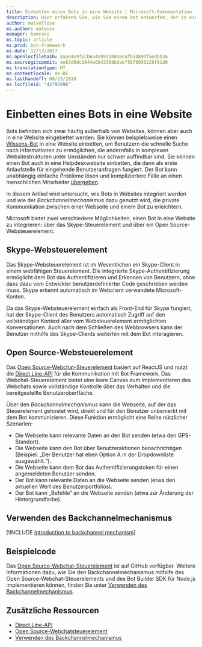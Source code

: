 ```yaml
---
title: Einbetten eines Bots in eine Website | Microsoft-Dokumentation
description: Hier erfahren Sie, wie Sie einen Bot entwerfen, der in eine Website eingebettet wird.
author: matvelloso
ms.author: mateusv
manager: kamrani
ms.topic: article
ms.prod: bot-framework
ms.date: 12/13/2017
ms.openlocfilehash: 6aae4e9f6cb6a4e892b8036eafb9489dfaedbb36
ms.sourcegitcommit: ee63d9dc1944a6843368bdabf5878950229f61d0
ms.translationtype: HT
ms.contentlocale: de-DE
ms.lasthandoff: 08/23/2018
ms.locfileid: "42795096"
---
```

# <a name="embed-a-bot-in-a-website"></a>Einbetten eines Bots in eine Website

Bots befinden sich zwar häufig außerhalb von Websites, können aber auch in eine Website eingebettet werden. Sie können beispielsweise einen [Wissens-Bot](~/bot-service-design-pattern-knowledge-base.md) in eine Website einbetten, um Benutzern die schnelle Suche nach Informationen zu ermöglichen, die andernfalls in komplexen Websitestrukturen unter Umständen nur schwer auffindbar sind. Sie können einen Bot auch in eine Helpdeskwebsite einbetten, die dann als erste Anlaufstelle für eingehende Benutzeranfragen fungiert. Der Bot kann unabhängig einfache Probleme lösen und kompliziertere Fälle an einen menschlichen Mitarbeiter [übergeben](~/bot-service-design-pattern-handoff-human.md). 

In diesem Artikel wird untersucht, wie Bots in Websites integriert werden und wie der *Backchannelmechanismus* dazu genutzt wird, die private Kommunikation zwischen einer Webseite und einem Bot zu erleichtern. 

Microsoft bietet zwei verschiedene Möglichkeiten, einen Bot in eine Website zu integrieren: über das Skype-Steuerelement und über ein Open Source-Websteuerelement.

## <a name="skype-web-control"></a>Skype-Websteuerelement

Das Skype-Websteuerelement ist im Wesentlichen ein Skype-Client in einem webfähigen Steuerelement. Die integrierte Skype-Authentifizierung ermöglicht dem Bot das Authentifizieren und Erkennen von Benutzern, ohne dass dazu vom Entwickler benutzerdefinierter Code geschrieben werden muss. Skype erkennt automatisch im Webclient verwendete Microsoft-Konten. 

Da das Skype-Websteuerelement einfach als Front-End für Skype fungiert, hat der Skype-Client des Benutzers automatisch Zugriff auf den vollständigen Kontext aller vom Websteuerelement ermöglichten Konversationen. Auch nach dem Schließen des Webbrowsers kann der Benutzer mithilfe des Skype-Clients weiterhin mit dem Bot interagieren. 

## <a name="open-source-web-control"></a>Open Source-Websteuerelement

Das <a href="https://github.com/Microsoft/BotFramework-WebChat" target="_blank">Open Source-Webchat-Steuerelement</a> basiert auf ReactJS und nutzt die [Direct Line-API][directLineAPI] für die Kommunikation mit Bot Framework. Das Webchat-Steuerelement bietet eine leere Canvas zum Implementieren des Webchats sowie vollständige Kontrolle über das Verhalten und die bereitgestellte Benutzeroberfläche. 

Über den *Backchannelmechanismus* kann die Webseite, auf der das Steuerelement gehostet wird, direkt und für den Benutzer unbemerkt mit dem Bot kommunizieren. Diese Funktion ermöglicht eine Reihe nützlicher Szenarien: 

- Die Webseite kann relevante Daten an den Bot senden (etwa den GPS-Standort).
- Die Webseite kann den Bot über Benutzeraktionen benachrichtigen (Beispiel: „Der Benutzer hat eben Option A in der Dropdownliste ausgewählt.“).
- Die Webseite kann dem Bot das Authentifizierungstoken für einen angemeldeten Benutzer senden.
- Der Bot kann relevante Daten an die Webseite senden (etwa den aktuellen Wert des Benutzerportfolios).
- Der Bot kann „Befehle“ an die Webseite senden (etwa zur Änderung der Hintergrundfarbe).

## <a name="using-the-backchannel-mechanism"></a>Verwenden des Backchannelmechanismus

[!INCLUDE [Introduction to backchannel mechanism](~/includes/snippet-backchannel.md)]

## <a name="sample-code"></a>Beispielcode

Das <a href="https://github.com/Microsoft/BotFramework-WebChat" target="_blank">Open Source-Webchat-Steuerelement</a> ist auf GitHub verfügbar. Weitere Informationen dazu, wie Sie den Backchannelmechanismus mithilfe des Open Source-Webchat-Steuerelements und des Bot Builder SDK für Node.js implementieren können, finden Sie unter [Verwenden des Backchannelmechanismus](~/nodejs/bot-builder-nodejs-backchannel.md).

## <a name="additional-resources"></a>Zusätzliche Ressourcen

- [Direct Line-API][directLineAPI]
- [Open Source-Webchatsteuerelement](https://github.com/Microsoft/BotFramework-WebChat)
- [Verwenden des Backchannelmechanismus](~/nodejs/bot-builder-nodejs-backchannel.md)

[directLineAPI]: https://docs.botframework.com/en-us/restapi/directline3/#navtitle
